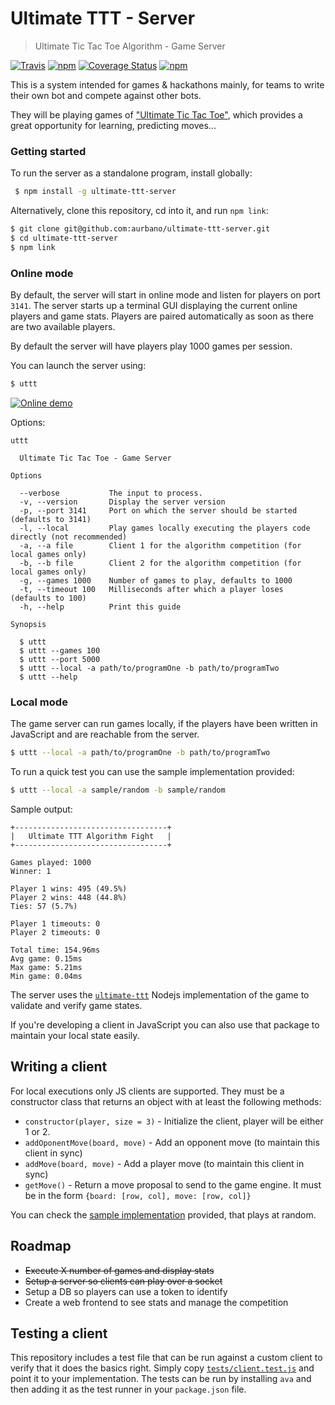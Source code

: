 # Ultimate TTT - Server
> Ultimate Tic Tac Toe Algorithm - Game Server

[![Travis](https://img.shields.io/travis/aurbano/ultimate-ttt-server.svg)](https://travis-ci.org/aurbano/ultimate-ttt-server)
[![npm](https://img.shields.io/npm/v/ultimate-ttt-server.svg)](https://www.npmjs.com/package/ultimate-ttt-server)
[![Coverage Status](https://coveralls.io/repos/github/aurbano/ultimate-ttt-server/badge.svg?branch=master)](https://coveralls.io/github/aurbano/ultimate-ttt-server?branch=master)
[![npm](https://img.shields.io/npm/l/ultimate-ttt-server.svg)](https://www.npmjs.com/package/ultimate-ttt-server)

This is a system intended for games & hackathons mainly, for teams to write their own bot and compete against other bots.

They will be playing games of ["Ultimate Tic Tac Toe"](https://mathwithbaddrawings.com/2013/06/16/ultimate-tic-tac-toe/), which provides a great opportunity for learning, predicting moves...

### Getting started

To run the server as a standalone program, install globally:
 
```bash
 $ npm install -g ultimate-ttt-server
```

Alternatively, clone this repository, cd into it, and run `npm link`:

```bash
$ git clone git@github.com:aurbano/ultimate-ttt-server.git
$ cd ultimate-ttt-server
$ npm link

```

### Online mode

By default, the server will start in online mode and listen for players on port `3141`.
The server starts up a terminal GUI displaying the current online players and game stats. Players are paired automatically as soon as there are two available players.

By default the server will have players play 1000 games per session.

You can launch the server using:

```bash
$ uttt
```

[![Online demo](https://github.com/aurbano/ultimate-ttt-server/raw/master/demos/online.gif "Online demo")](https://asciinema.org/a/105087)

Options:

```
uttt

  Ultimate Tic Tac Toe - Game Server

Options

  --verbose           The input to process.
  -v, --version       Display the server version
  -p, --port 3141     Port on which the server should be started (defaults to 3141)
  -l, --local         Play games locally executing the players code directly (not recommended)
  -a, --a file        Client 1 for the algorithm competition (for local games only)
  -b, --b file        Client 2 for the algorithm competition (for local games only)
  -g, --games 1000    Number of games to play, defaults to 1000
  -t, --timeout 100   Milliseconds after which a player loses (defaults to 100)
  -h, --help          Print this guide

Synopsis

  $ uttt
  $ uttt --games 100
  $ uttt --port 5000
  $ uttt --local -a path/to/programOne -b path/to/programTwo
  $ uttt --help
```

### Local mode

The game server can run games locally, if the players have been written in JavaScript and are reachable from the server.

```bash
$ uttt --local -a path/to/programOne -b path/to/programTwo
```

To run a quick test you can use the sample implementation provided:

```bash
$ uttt --local -a sample/random -b sample/random
```

Sample output:

```
+----------------------------------+
|   Ultimate TTT Algorithm Fight   |
+----------------------------------+

Games played: 1000
Winner: 1

Player 1 wins: 495 (49.5%)
Player 2 wins: 448 (44.8%)
Ties: 57 (5.7%)

Player 1 timeouts: 0
Player 2 timeouts: 0

Total time: 154.96ms
Avg game: 0.15ms
Max game: 5.21ms
Min game: 0.04ms
```

The server uses the [`ultimate-ttt`](https://github.com/aurbano/ultimate-ttt) Nodejs implementation of the game to validate and verify game states.

If you're developing a client in JavaScript you can also use that package to maintain your local state easily.

## Writing a client

For local executions only JS clients are supported. They must be a constructor class that returns an object with at least the following methods:

* `constructor(player, size = 3)` - Initialize the client, player will be either 1 or 2.
* `addOponentMove(board, move)` - Add an opponent move (to maintain this client in sync)
* `addMove(board, move)` - Add a player move (to maintain this client in sync)
* `getMove()` - Return a move proposal to send to the game engine. It must be in the form `{board: [row, col], move: [row, col]}`

You can check the [sample implementation](https://github.com/aurbano/ultimate-ttt-server/blob/master/sample/random.js) provided, that plays at random.

## Roadmap

* <del>Execute X number of games and display stats</del>
* <del>Setup a server so clients can play over a socket</del>
* Setup a DB so players can use a token to identify
* Create a web frontend to see stats and manage the competition

## Testing a client

This repository includes a test file that can be run against a custom client to verify that it does the basics right.
Simply copy [`tests/client.test.js`](https://github.com/aurbano/ultimate-ttt-server/blob/master/tests/client.test.js) and point it to your implementation. The tests can be run by installing `ava` and then adding it as the test runner in your `package.json` file.